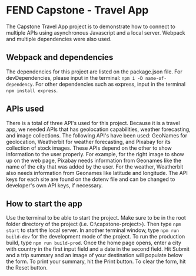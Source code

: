 # FEND Capstone - Travel App
The Capstone Travel App project is to demonstrate how to connect to multiple APIs using asynchronous Javascript and a local server. Webpack and multiple dependencies were also used.
## Webpack and dependencies
The dependencies for this project are listed on the package.json file. For devDependencies, please input in the terminal: ```npm i -D name-of-dependency```. For other dependencies such as express, input in the terminal ```npm install express```. 
## APIs used
There is a total of three API's used for this project. Because it is a travel app, we needed APIs that has geolocation capabilities, weather forecasting, and image collections. The following API's have been used: GeoNames for geolocation, Weatherbit for weather forecasting, and Pixabay for its collection of stock images. These APIs depend on the other to show information to the user properly. For example, for the right image to show up on the web page, Pixabay needs information from Geonames like the name of the city that was added by the user. For the weather, Weatherbit also needs information from Geonames like latitude and longitude. The API keys for each site are found on the dotenv file and can be changed to developer's own API keys, if necessary. 
## How to start the app
Use the terminal to be able to start the project. Make sure to be in the root folder directory of the project (i.e. C:\capstone-project>). Then type ```npm start``` to start the local server. In another terminal window, type ```npm run build-dev``` for the development mode of the project. To run the production build, type ```npm run build-prod```. Once the home page opens, enter a city with country in the first input field and a date in the second field. Hit Submit and a trip summary and an image of your destination will populate below the form. To print your summary, hit the Print button. To clear the form, hit the Reset button.  
